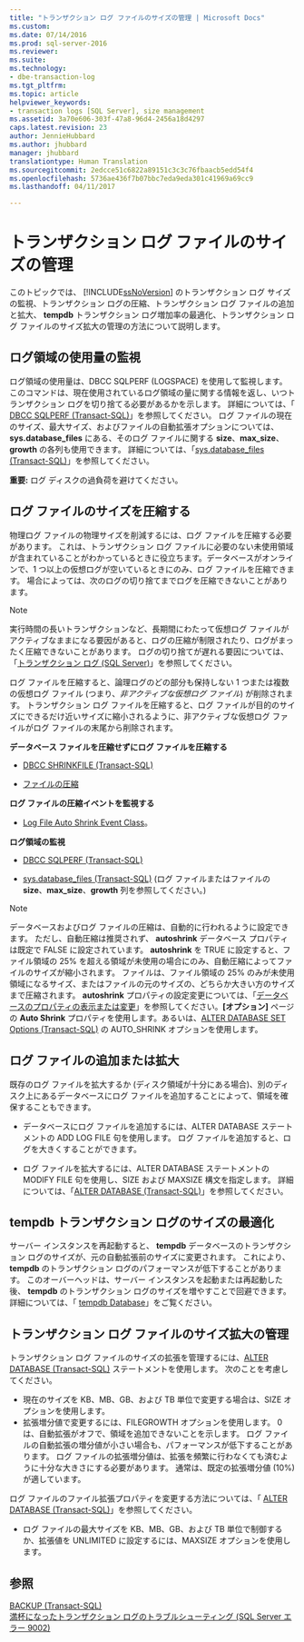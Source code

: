 ```yaml
---
title: "トランザクション ログ ファイルのサイズの管理 | Microsoft Docs"
ms.custom: 
ms.date: 07/14/2016
ms.prod: sql-server-2016
ms.reviewer: 
ms.suite: 
ms.technology:
- dbe-transaction-log
ms.tgt_pltfrm: 
ms.topic: article
helpviewer_keywords:
- transaction logs [SQL Server], size management
ms.assetid: 3a70e606-303f-47a8-96d4-2456a18d4297
caps.latest.revision: 23
author: JennieHubbard
ms.author: jhubbard
manager: jhubbard
translationtype: Human Translation
ms.sourcegitcommit: 2edcce51c6822a89151c3c3c76fbaacb5edd54f4
ms.openlocfilehash: 5736ae436f7b07bbc7eda9eda301c41969a69cc9
ms.lasthandoff: 04/11/2017

---
```

# <a name="manage-the-size-of-the-transaction-log-file"></a>トランザクション ログ ファイルのサイズの管理
このトピックでは、 [!INCLUDE[ssNoVersion](../../includes/ssnoversion-md.md)] のトランザクション ログ サイズの監視、トランザクション ログの圧縮、トランザクション ログ ファイルの追加と拡大、 **tempdb** トランザクション ログ増加率の最適化、トランザクション ログ ファイルのサイズ拡大の管理の方法について説明します。  

  ##  <a name="MonitorSpaceUse"></a> ログ領域の使用量の監視  
ログ領域の使用量は、DBCC SQLPERF (LOGSPACE) を使用して監視します。 このコマンドは、現在使用されているログ領域の量に関する情報を返し、いつトランザクション ログを切り捨てる必要があるかを示します。 詳細については、「 [DBCC SQLPERF &#40;Transact-SQL&#41;](../../t-sql/database-console-commands/dbcc-sqlperf-transact-sql.md)」を参照してください。 ログ ファイルの現在のサイズ、最大サイズ、およびファイルの自動拡張オプションについては、**sys.database_files** にある、そのログ ファイルに関する **size**、**max_size**、**growth** の各列も使用できます。 詳細については、「[sys.database_files &#40;Transact-SQL&#41;](../../relational-databases/system-catalog-views/sys-database-files-transact-sql.md)」を参照してください。  
  
**重要:** ログ ディスクの過負荷を避けてください。  

  
##  <a name="ShrinkSize"></a> ログ ファイルのサイズを圧縮する  
 物理ログ ファイルの物理サイズを削減するには、ログ ファイルを圧縮する必要があります。 これは、トランザクション ログ ファイルに必要のない未使用領域が含まれていることがわかっているときに役立ちます。データベースがオンラインで、1 つ以上の仮想ログが空いているときにのみ、ログ ファイルを圧縮できます。 場合によっては、次のログの切り捨てまでログを圧縮できないことがあります。  
  
> [!NOTE]
>  実行時間の長いトランザクションなど、長期間にわたって仮想ログ ファイルがアクティブなままになる要因があると、ログの圧縮が制限されたり、ログがまったく圧縮できないことがあります。 ログの切り捨てが遅れる要因については、「[トランザクション ログ &#40;SQL Server&#41;](../../relational-databases/logs/the-transaction-log-sql-server.md)」を参照してください。  
  
 ログ ファイルを圧縮すると、論理ログのどの部分も保持しない 1 つまたは複数の仮想ログ ファイル (つまり、*非アクティブな仮想ログ ファイル*) が削除されます。 トランザクション ログ ファイルを圧縮すると、ログ ファイルが目的のサイズにできるだけ近いサイズに縮小されるように、非アクティブな仮想ログ ファイルがログ ファイルの末尾から削除されます。  
  
 **データベース ファイルを圧縮せずにログ ファイルを圧縮する**  
  
-   [DBCC SHRINKFILE &#40;Transact-SQL&#41;](../../t-sql/database-console-commands/dbcc-shrinkfile-transact-sql.md)  
  
-   [ファイルの圧縮](../../relational-databases/databases/shrink-a-file.md)  
  
 **ログ ファイルの圧縮イベントを監視する**  
  
-   [Log File Auto Shrink Event Class](../../relational-databases/event-classes/log-file-auto-shrink-event-class.md)。  
  
 **ログ領域の監視**  
  
-   [DBCC SQLPERF &#40;Transact-SQL&#41;](../../t-sql/database-console-commands/dbcc-sqlperf-transact-sql.md)  
  
-   [sys.database_files &#40;Transact-SQL&#41;](../../relational-databases/system-catalog-views/sys-database-files-transact-sql.md) (ログ ファイルまたはファイルの **size**、**max_size**、**growth** 列を参照してください。)  
  
> [!NOTE]
>  データベースおよびログ ファイルの圧縮は、自動的に行われるように設定できます。 ただし、自動圧縮は推奨されず、 **autoshrink** データベース プロパティは既定で FALSE に設定されています。 **autoshrink** を TRUE に設定すると、ファイル領域の 25% を超える領域が未使用の場合にのみ、自動圧縮によってファイルのサイズが縮小されます。 ファイルは、ファイル領域の 25% のみが未使用領域になるサイズ、またはファイルの元のサイズの、どちらか大きい方のサイズまで圧縮されます。 **autoshrink** プロパティの設定変更については、「[データベースのプロパティの表示または変更](../../relational-databases/databases/view-or-change-the-properties-of-a-database.md)」を参照してください。**[オプション]** ページの **Auto Shrink** プロパティを使用します。あるいは、[ALTER DATABASE SET Options &#40;Transact-SQL&#41;](../../t-sql/statements/alter-database-transact-sql-set-options.md) の AUTO_SHRINK オプションを使用します。  
  

##  <a name="AddOrEnlarge"></a> ログ ファイルの追加または拡大  
 既存のログ ファイルを拡大するか (ディスク領域が十分にある場合)、別のディスク上にあるデータベースにログ ファイルを追加することによって、領域を確保することもできます。  
  
-   データベースにログ ファイルを追加するには、ALTER DATABASE ステートメントの ADD LOG FILE 句を使用します。 ログ ファイルを追加すると、ログを大きくすることができます。  
  
-   ログ ファイルを拡大するには、ALTER DATABASE ステートメントの MODIFY FILE 句を使用し、SIZE および MAXSIZE 構文を指定します。 詳細については、「[ALTER DATABASE &#40;Transact-SQL&#41;](../../t-sql/statements/alter-database-transact-sql.md)」を参照してください。  
    
  
##  <a name="tempdbOptimize"></a> tempdb トランザクション ログのサイズの最適化  
 サーバー インスタンスを再起動すると、 **tempdb** データベースのトランザクション ログのサイズが、元の自動拡張前のサイズに変更されます。 これにより、 **tempdb** のトランザクション ログのパフォーマンスが低下することがあります。 このオーバーヘッドは、サーバー インスタンスを起動または再起動した後、 **tempdb** のトランザクション ログのサイズを増やすことで回避できます。 詳細については、「 [tempdb Database](../../relational-databases/databases/tempdb-database.md)」をご覧ください。  
  
  
##  <a name="ControlGrowth"></a> トランザクション ログ ファイルのサイズ拡大の管理  
 トランザクション ログ ファイルのサイズの拡張を管理するには、[ALTER DATABASE &#40;Transact-SQL&#41;](../../t-sql/statements/alter-database-transact-sql.md) ステートメントを使用します。 次のことを考慮してください。  
  
-   現在のサイズを KB、MB、GB、および TB 単位で変更する場合は、SIZE オプションを使用します。  
  -   拡張増分値で変更するには、FILEGROWTH オプションを使用します。 0 は、自動拡張がオフで、領域を追加できないことを示します。 ログ ファイルの自動拡張の増分値が小さい場合も、パフォーマンスが低下することがあります。 ログ ファイルの拡張増分値は、拡張を頻繁に行わなくても済むように十分な大きさにする必要があります。 通常は、既定の拡張増分値 (10%) が適しています。  

ログ ファイルのファイル拡張プロパティを変更する方法については、「 [ALTER DATABASE (Transact-SQL)](https://msdn.microsoft.com/library/ms174269.aspx)」を参照してください。  
  
-   ログ ファイルの最大サイズを KB、MB、GB、および TB 単位で制御するか、拡張値を UNLIMITED に設定するには、MAXSIZE オプションを使用します。  
  
  
## <a name="see-also"></a>参照  
 [BACKUP &#40;Transact-SQL&#41;](../../t-sql/statements/backup-transact-sql.md)   
 [満杯になったトランザクション ログのトラブルシューティング &#40;SQL Server エラー 9002&#41;](../../relational-databases/logs/troubleshoot-a-full-transaction-log-sql-server-error-9002.md)  
  
  

